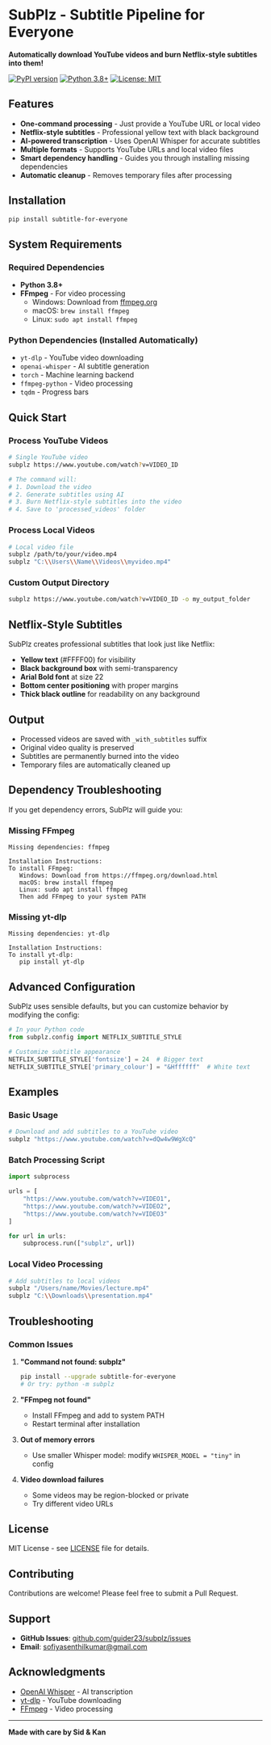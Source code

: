 # SubPlz - Subtitle Pipeline for Everyone

**Automatically download YouTube videos and burn Netflix-style subtitles into them!**

[![PyPI version](https://badge.fury.io/py/subtitle-for-everyone.svg)](https://badge.fury.io/py/subtitle-for-everyone)
[![Python 3.8+](https://img.shields.io/badge/python-3.8+-blue.svg)](https://www.python.org/downloads/)
[![License: MIT](https://img.shields.io/badge/License-MIT-yellow.svg)](https://opensource.org/licenses/MIT)

## Features

- **One-command processing** - Just provide a YouTube URL or local video
- **Netflix-style subtitles** - Professional yellow text with black background
- **AI-powered transcription** - Uses OpenAI Whisper for accurate subtitles
- **Multiple formats** - Supports YouTube URLs and local video files
- **Smart dependency handling** - Guides you through installing missing dependencies
- **Automatic cleanup** - Removes temporary files after processing

## Installation

```bash
pip install subtitle-for-everyone
```

## System Requirements

### Required Dependencies
- **Python 3.8+**
- **FFmpeg** - For video processing
  - Windows: Download from [ffmpeg.org](https://ffmpeg.org/download.html)
  - macOS: `brew install ffmpeg`
  - Linux: `sudo apt install ffmpeg`

### Python Dependencies (Installed Automatically)
- `yt-dlp` - YouTube video downloading
- `openai-whisper` - AI subtitle generation
- `torch` - Machine learning backend
- `ffmpeg-python` - Video processing
- `tqdm` - Progress bars

## Quick Start

### Process YouTube Videos

```bash
# Single YouTube video
subplz https://www.youtube.com/watch?v=VIDEO_ID

# The command will:
# 1. Download the video
# 2. Generate subtitles using AI
# 3. Burn Netflix-style subtitles into the video
# 4. Save to 'processed_videos' folder
```

### Process Local Videos

```bash
# Local video file
subplz /path/to/your/video.mp4
subplz "C:\\Users\\Name\\Videos\\myvideo.mp4"
```

### Custom Output Directory

```bash
subplz https://www.youtube.com/watch?v=VIDEO_ID -o my_output_folder
```

## Netflix-Style Subtitles

SubPlz creates professional subtitles that look just like Netflix:

- **Yellow text** (#FFFF00) for visibility
- **Black background box** with semi-transparency  
- **Arial Bold font** at size 22
- **Bottom center positioning** with proper margins
- **Thick black outline** for readability on any background

## Output

- Processed videos are saved with `_with_subtitles` suffix
- Original video quality is preserved
- Subtitles are permanently burned into the video
- Temporary files are automatically cleaned up

## Dependency Troubleshooting

If you get dependency errors, SubPlz will guide you:

### Missing FFmpeg
```
Missing dependencies: ffmpeg

Installation Instructions:
To install FFmpeg:
   Windows: Download from https://ffmpeg.org/download.html
   macOS: brew install ffmpeg  
   Linux: sudo apt install ffmpeg
   Then add FFmpeg to your system PATH
```

### Missing yt-dlp
```
Missing dependencies: yt-dlp

Installation Instructions:  
To install yt-dlp:
   pip install yt-dlp
```

## Advanced Configuration

SubPlz uses sensible defaults, but you can customize behavior by modifying the config:

```python
# In your Python code
from subplz.config import NETFLIX_SUBTITLE_STYLE

# Customize subtitle appearance
NETFLIX_SUBTITLE_STYLE['fontsize'] = 24  # Bigger text
NETFLIX_SUBTITLE_STYLE['primary_colour'] = "&Hffffff"  # White text
```

## Examples

### Basic Usage
```bash
# Download and add subtitles to a YouTube video
subplz "https://www.youtube.com/watch?v=dQw4w9WgXcQ"
```

### Batch Processing Script
```python
import subprocess

urls = [
    "https://www.youtube.com/watch?v=VIDEO1",
    "https://www.youtube.com/watch?v=VIDEO2", 
    "https://www.youtube.com/watch?v=VIDEO3"
]

for url in urls:
    subprocess.run(["subplz", url])
```

### Local Video Processing
```bash
# Add subtitles to local videos
subplz "/Users/name/Movies/lecture.mp4"
subplz "C:\\Downloads\\presentation.mp4"  
```

## Troubleshooting

### Common Issues

1. **"Command not found: subplz"**
   ```bash
   pip install --upgrade subtitle-for-everyone
   # Or try: python -m subplz
   ```

2. **"FFmpeg not found"**
   - Install FFmpeg and add to system PATH
   - Restart terminal after installation

3. **Out of memory errors**
   - Use smaller Whisper model: modify `WHISPER_MODEL = "tiny"` in config

4. **Video download failures**
   - Some videos may be region-blocked or private
   - Try different video URLs

## License

MIT License - see [LICENSE](LICENSE) file for details.

## Contributing

Contributions are welcome! Please feel free to submit a Pull Request.

## Support

- **GitHub Issues**: [github.com/guider23/subplz/issues](https://github.com/guider23/subplz/issues)
- **Email**: sofiyasenthilkumar@gmail.com

## Acknowledgments

- [OpenAI Whisper](https://github.com/openai/whisper) - AI transcription
- [yt-dlp](https://github.com/yt-dlp/yt-dlp) - YouTube downloading
- [FFmpeg](https://ffmpeg.org/) - Video processing

---

**Made with care by Sid & Kan**
